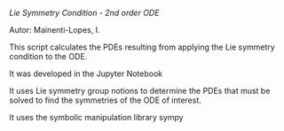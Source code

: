 *Lie Symmetry Condition - 2nd order ODE*

Autor: Mainenti-Lopes, I.



This script calculates the PDEs resulting from applying the Lie symmetry condition to the ODE.

It was developed in the Jupyter Notebook

It uses Lie symmetry group notions to determine the PDEs that must be solved to find the symmetries of the ODE of interest.

It uses the symbolic manipulation library sympy
